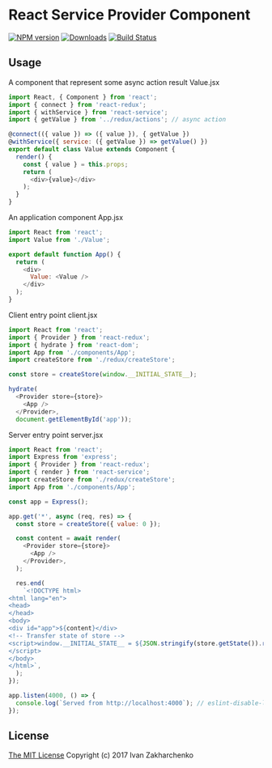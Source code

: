 # React Service Provider Component

[![NPM version][npm-image]][npm-url]
[![Downloads][downloads-image]][npm-url]
[![Build Status][travis-image]][travis-url]

## Usage

A component that represent some async action result
Value.jsx
``` javascript
import React, { Component } from 'react';
import { connect } from 'react-redux';
import { withService } from 'react-service';
import { getValue } from '../redux/actions'; // async action

@connect(({ value }) => ({ value }), { getValue })
@withService({ service: ({ getValue }) => getValue() })
export default class Value extends Component {
  render() {
    const { value } = this.props;
    return (
      <div>{value}</div>
    );
  }
}
```

An application component
App.jsx
``` javascript
import React from 'react';
import Value from './Value';

export default function App() {
  return (
    <div>
      Value: <Value />
    </div>
  );
}
```

Client entry point client.jsx
``` javascript
import React from 'react';
import { Provider } from 'react-redux';
import { hydrate } from 'react-dom';
import App from './components/App';
import createStore from './redux/createStore';

const store = createStore(window.__INITIAL_STATE__);

hydrate(
  <Provider store={store}>
    <App />
  </Provider>,
  document.getElementById('app'));
```

Server entry point server.jsx
``` javascript
import React from 'react';
import Express from 'express';
import { Provider } from 'react-redux';
import { render } from 'react-service';
import createStore from './redux/createStore';
import App from './components/App';

const app = Express();

app.get('*', async (req, res) => {
  const store = createStore({ value: 0 });

  const content = await render(
    <Provider store={store}>
      <App />
    </Provider>,
  );

  res.end(
    `<!DOCTYPE html>
<html lang="en">
<head>
</head>
<body>
<div id="app">${content}</div>
<!-- Transfer state of store -->
<script>window.__INITIAL_STATE__ = ${JSON.stringify(store.getState()).replace(/</g, '\\\u003c')}
</script>
</body>
</html>`,
  );
});

app.listen(4000, () => {
  console.log(`Served from http://localhost:4000`); // eslint-disable-line no-console
});
```

## License
[The MIT License](http://opensource.org/licenses/MIT)
Copyright (c) 2017 Ivan Zakharchenko


[downloads-image]: https://img.shields.io/npm/dm/react-service.svg
[npm-url]: https://www.npmjs.com/package/react-service
[npm-image]: https://img.shields.io/npm/v/react-service.svg

[travis-url]: https://travis-ci.org/3axap4eHko/react-service
[travis-image]: https://img.shields.io/travis/3axap4eHko/react-service/master.svg
